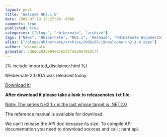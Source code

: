 ```yaml
---
layout: post
title: "Welcome NH2.1.0"
date: 2009-07-19 13:27:00 -0300
comments: true
published: true
categories: ["blogs", "nhibernate", "archive"]
tags: ["News", "NHibernate", "NH2.1", "Release", "NHibernate Documentation"]
alias: ["/blogs/nhibernate/archive/2009/07/19/welcome-nh2-1-0.aspx"]
author: fabiomaulo
gravatar: cd6db202ce94ed7e5f1fde30e702dc7f
---
```

{% include imported_disclaimer.html %}
<p>NHibernate 2.1.0GA was released today.</p>
<p><a target="_blank" href="http://sourceforge.net/projects/nhibernate/files/">Download it!</a></p>
<p><b>After download it please take a look to releasenotes.txt file.</b></p>
<p><span style="text-decoration: underline;">Note: The series NH2.1.x is the last whose target is .NET2.0</span></p>
<p>The reference manual is available for download.</p>
<p>We can&rsquo;t release the API doc because its size. To compile API documentation you need to download sources and call : nant api.</p>

